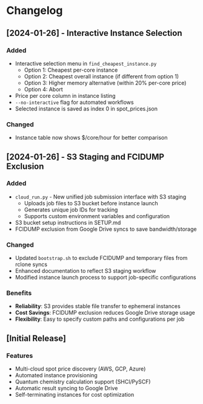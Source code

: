 # Changelog

## [2024-01-26] - Interactive Instance Selection

### Added
- Interactive selection menu in `find_cheapest_instance.py`
  - Option 1: Cheapest per-core instance
  - Option 2: Cheapest overall instance (if different from option 1)
  - Option 3: Higher memory alternative (within 20% per-core price)
  - Option 4: Abort
- Price per core column in instance listing
- `--no-interactive` flag for automated workflows
- Selected instance is saved as index 0 in spot_prices.json

### Changed
- Instance table now shows $/core/hour for better comparison

## [2024-01-26] - S3 Staging and FCIDUMP Exclusion

### Added
- `cloud_run.py` - New unified job submission interface with S3 staging
  - Uploads job files to S3 bucket before instance launch
  - Generates unique job IDs for tracking
  - Supports custom environment variables and configuration
- S3 bucket setup instructions in SETUP.md
- FCIDUMP exclusion from Google Drive syncs to save bandwidth/storage

### Changed
- Updated `bootstrap.sh` to exclude FCIDUMP and temporary files from rclone syncs
- Enhanced documentation to reflect S3 staging workflow
- Modified instance launch process to support job-specific configurations

### Benefits
- **Reliability**: S3 provides stable file transfer to ephemeral instances
- **Cost Savings**: FCIDUMP exclusion reduces Google Drive storage usage
- **Flexibility**: Easy to specify custom paths and configurations per job

## [Initial Release]

### Features
- Multi-cloud spot price discovery (AWS, GCP, Azure)
- Automated instance provisioning
- Quantum chemistry calculation support (SHCI/PySCF)
- Automatic result syncing to Google Drive
- Self-terminating instances for cost optimization
